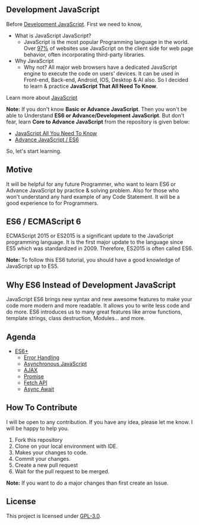 ## Development JavaScript
Before [Development JavaScript](https://github.com/mrhrifat/development-javascript). First we need to know, 
- What is JavaScript JavaScript?
    - JavaScript is the most popular Programming language in the world. Over [97%](https://en.wikipedia.org/wiki/JavaScript#cite_note-deployedstats-12) of websites use JavaScript on the client side for web page behavior, often incorporating third-party libraries. 
- Why JavaScript 
    - Why not? All major web browsers have a dedicated JavaScript engine to execute the code on users' devices. It can be used in Front-end, Back-end, Android, IOS, Desktop & AI also.  So I decided to learn & practice **JavaScript That All Need To Know**. 

Learn more about [JavaScript](https://en.wikipedia.org/wiki/JavaScript) 

**Note:** If you don't know **Basic or Advance JavaScript**. Then you won't be able to Understand **ES6 or Advance/Development JavaScript**. But don't fear, learn **Core to Advance JavaScript** from the repository is given below:
- [JavaScript All You Need To Know](https://github.com/mrhrifat/javascript-all-to-know)
- [Advance JavaScript / ES6](https://github.com/mrhrifat/advance-javascript)

So, let's start learning.

## Motive
It will be helpful for  any future Programmer, who want to learn ES6 or Advance JavaScript  by practice & solving problem. Also for those who won't understand any hard example of any Code Statement. It will be a good experience to for Programmers.

## ES6 / ECMAScript 6
ECMAScript 2015 or ES2015 is a significant update to the JavaScript programming language. It is the first major update to the language since ES5 which was standardized in 2009. Therefore, ES2015 is often called ES6. 

**Note:** To follow this ES6 tutorial, you should have a good knowledge of JavaScript up to ES5.

## Why ES6 Instead of Development JavaScript
JavaScript ES6 brings new syntax and new awesome features to make your code more modern and more readable. It allows you to write less code and do more. ES6 introduces us to many great features like arrow functions, template strings, class destruction, Modules… and more. 

## Agenda
- [ES6+](https://github.com/mrhrifat/development-javascript/tree/master/ES6%2B)
    - [Error Handling](https://github.com/mrhrifat/development-javascript/blob/master/ES6%2B/src/scripts/ErrorInJS.js)
    - [Asynchronous JavaScript](https://github.com/mrhrifat/development-javascript/blob/master/ES6%2B/src/scripts/AsynchronousJS.js)
    - [AJAX](https://github.com/mrhrifat/development-javascript/blob/e6fd5fc2d83720954839ca8cc6df5762b3c87855/ES6%2B/src/scripts/AsynchronousJS.js#L127)
    - [Promise](https://github.com/mrhrifat/development-javascript/blob/master/ES6%2B/src/scripts/Promise.js)
    - [Fetch API](https://github.com/mrhrifat/development-javascript/blob/e6fd5fc2d83720954839ca8cc6df5762b3c87855/ES6%2B/src/scripts/Promise.js#L65)
    - [Async Await](https://github.com/mrhrifat/development-javascript/blob/e6fd5fc2d83720954839ca8cc6df5762b3c87855/ES6%2B/src/scripts/Async.js)

## How To Contribute
I will be open to any contribution. If you have any idea, please let me know. I will be happy to help you.
1. Fork this repository
2. Clone on your local environment with IDE.
3. Makes your changes to code.
4. Commit your changes.
5. Create a new pull request
6. Wait for the pull request to be merged.

**Note:** If you want to do a major changes than first create an Issue.
 

## License
This project is licensed under [GPL-3.0](https://github.com/mrhrifat/development-javascript/blob/master/LICENSE.md).

